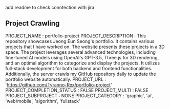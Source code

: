 add readme to check conntection with jira


## Project Crawling

PROJECT_NAME : portfolio-project
PROJECT_DESCRIPTION : This repository showcases Jeong Eun Seong's portfolio. It contains various projects that I have worked on. The website presents these projects in a 3D space. The project leverages several advanced technologies, including fine-tuned AI models using OpenAI's GPT-3.5, Three.js for 3D rendering, and an optimal algorithm to categorize and display the projects. It utilizes full-stack development for both backend and frontend functionalities. Additionally, the server crawls my GitHub repository daily to update the portfolio website automatically. 
PROJECT_URL : 'https://github.com/Tyranno-Rex/portfolio-project'
PROJECT_COMPLETION_STATUS : FALSE
PROJECT_MULTI : FALSE
PROJECT_SUBPROJECT : NONE
PROJECT_CATEGORY : 'graphic', 'ai', 'web/mobile', 'algorithm', 'fullstack'